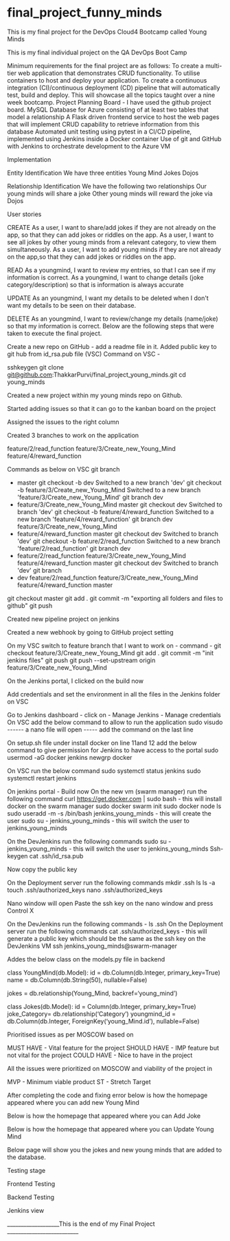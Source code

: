 # final_project_funny_minds
This is my final project for the DevOps Cloud4 Bootcamp called Young Minds


This is my final individual project on the QA DevOps Boot Camp 

Minimum requirements for the final project are as follows: 
To create a multi-tier web application that demonstrates CRUD functionality.
To utilise containers to host and deploy your application.
To create a continuous integration (CI)/continuous deployment (CD) pipeline that will automatically test, build and deploy. 
This will showcase all the topics taught over a nine week bootcamp.
Project Planning Board - I have used the github project board. 
MySQL Database for Azure consisting of at least two tables that model a relationship
A Flask driven frontend service to host the web pages that will implement CRUD capability to retrieve information from this database
Automated unit testing using pytest in a CI/CD pipeline, implemented using Jenkins inside a Docker container
Use of git and GitHub with Jenkins to orchestrate development to the Azure VM

Implementation

Entity Identification
We have three entities
Young Mind
Jokes
Dojos
 
Relationship Identification
We have the following two relationships
Our young minds will share a joke 
Other young minds will reward the joke via Dojos
 
User stories

CREATE
As a user, I want to share/add jokes if they are not already on the app, so that they can add jokes or riddles on the app.
As a user, I want to see all jokes by other young minds from a relevant category, to view them simultaneously.
As a user, I want to add young minds if they are not already on the app,so that they can add jokes or riddles on the app.

READ
As a youngmind, I want to review my entries, so that I can see if my information is correct. 
As a youngmind, I want to change details (joke category/description) so that is information is always accurate 

UPDATE
As an youngmind, I want my details to be deleted when I don't want my details to be seen on their database. 

DELETE
As an youngmind, I want to review/change my details (name/joke) so that my information is correct.
Below are the following steps that were taken to execute the final project. 


Create a new repo on GitHub - add a readme file in it. 
Added public key to git hub from id_rsa.pub file (VSC) 
Command on VSC - 

sshkeygen
git clone git@github.com:ThakkarPurvi/final_project_young_minds.git
cd young_minds


Created a new project within my young minds repo on Github.

Started adding issues so that it can go to the kanban board on the project 


Assigned the issues to the right column 


Created 3 branches to work on the application 

feature/2/read_function
  	feature/3/Create_new_Young_Mind
  	feature/4/reward_function


Commands as below on VSC
git branch 
* master
git checkout -b dev
Switched to a new branch 'dev'
git checkout -b feature/3/Create_new_Young_Mind
Switched to a new branch 'feature/3/Create_new_Young_Mind'
git branch
  dev
* feature/3/Create_new_Young_Mind
  master
git checkout dev
Switched to branch 'dev'
git checkout -b feature/4/reward_function
Switched to a new branch 'feature/4/reward_function'
git branch
  dev
  feature/3/Create_new_Young_Mind
* feature/4/reward_function
  master
git checkout dev
Switched to branch 'dev'
git checkout -b feature/2/read_function
Switched to a new branch 'feature/2/read_function'
git branch
  dev
* feature/2/read_function
  feature/3/Create_new_Young_Mind
  feature/4/reward_function
  master
git checkout dev
Switched to branch 'dev'
git branch
* dev
  feature/2/read_function
  feature/3/Create_new_Young_Mind
  feature/4/reward_function
  master

git checkout master
git add .
git commit -m "exporting all folders and files to github"
git push




Created new pipeline project on jenkins 


Created a new webhook by going to GitHub project setting 


On my VSC switch to feature branch that I want to work on - 
command - 
git checkout feature/3/Create_new_Young_Mind
git add .
git commit -m "init jenkins files"
git push
git push --set-upstream origin feature/3/Create_new_Young_Mind

On the Jenkins portal, I clicked on the build now 



Add credentials and set the environment in all the files in the Jenkins folder on VSC


Go to Jenkins dashboard - click on - Manage Jenkins - Manage credentials 
On VSC add the below command to allow to run the application 
	sudo visudo  ------ a nano file will open ----- add the command on the last line 


On setup.sh file under install docker on line 11and 12 add the below command to give permission for Jenkins to have access to the portal
sudo usermod -aG docker jenkins
newgrp docker

On VSC run the below command 
sudo systemctl status jenkins
sudo systemctl restart jenkins

On jenkins portal - Build now 
On the new vm (swarm manager) run the following command 
curl https://get.docker.com | sudo bash - this will install docker on the swarm manager 
sudo docker swarm init
sudo docker node ls
sudo useradd -m -s /bin/bash jenkins_young_minds - this will create the user
sudo su - jenkins_young_minds - this will switch the user to jenkins_young_minds

On the DevJenkins run the following commands 
sudo su - jenkins_young_minds - this will switch the user to jenkins_young_minds
Ssh-keygen
cat .ssh/id_rsa.pub

Now copy the public key 

On the Deployment server run the following commands 
	mkdir .ssh
	ls 
ls -a
touch .ssh/authorized_keys
nano .ssh/authorized_keys

Nano window will open 
Paste the ssh key on the nano window and press Control X

On the DevJenkins run the following commands  -  ls .ssh
On the Deployment server run the following commands 
	cat .ssh/authorized_keys - this will generate a public key which should be the same as   the ssh key on the DevJenkins VM 
	ssh jenkins_young_minds@swarm-manager


Addes the below class on the models.py file in backend 

class YoungMind(db.Model):
  	id = db.Column(db.Integer, primary_key=True)
    name = db.Column(db.String(50), nullable=False)
    
jokes = db.relationship(Young_Mind, backref=‘young_mind’)
 
class Jokes(db.Model):
id = Column(db.Integer, primary_key=True)
    joke_Category= db.relationship(‘Category’)
    youngmind_id = db.Column(db.Integer, ForeignKey(‘young_Mind.id’), nullable=False)

Prioritised issues as per MOSCOW  based on 

MUST HAVE -  Vital feature for the project
SHOULD HAVE -  IMP feature but not vital for the project
COULD HAVE  - Nice to have in the project


All the issues were prioritized on MOSCOW and viability of the project in 

MVP - Minimum viable product
ST - Stretch Target


After completing the code and fixing error below is how the homepage  appeared where you can add new Young Mind


Below is how the homepage that appeared where you can Add Joke



Below is how the homepage that appeared where you can Update Young Mind











Below page will show you the jokes and new young minds that are added to the database. 


Testing stage 













Frontend Testing 



Backend Testing 













Jenkins view 





___________________This is the end of my Final Project __________________________



